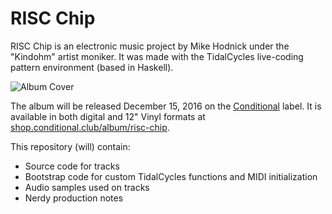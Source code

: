 RISC Chip
=========

RISC Chip is an electronic music project by Mike Hodnick under the "Kindohm" 
artist moniker. It was made with the TidalCycles live-coding pattern environment 
(based in Haskell). 

![Album Cover](https://github.com/kindohm/risc-chip/raw/master/cover.jpg "Album Cover")

The album will be released December 15, 2016 on the [Conditional](http://conditional.club) label.
It is available in both digital and 12" Vinyl formats at 
[shop.conditional.club/album/risc-chip](http://shop.conditional.club/album/risc-chip).

This repository (will) contain:

* Source code for tracks
* Bootstrap code for custom TidalCycles functions and MIDI initialization
* Audio samples used on tracks
* Nerdy production notes
